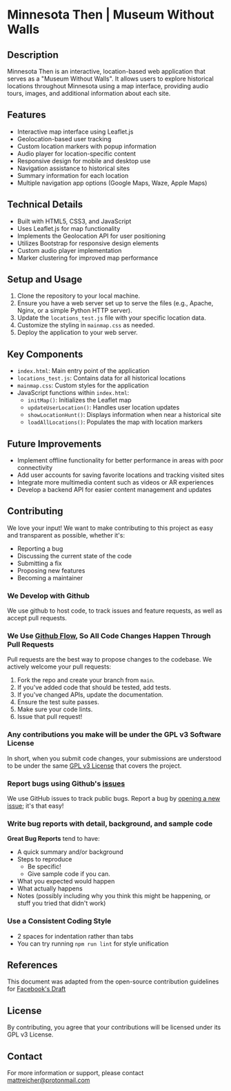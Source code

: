 # Minnesota Then | Museum Without Walls

## Description

Minnesota Then is an interactive, location-based web application that serves as a "Museum Without Walls". It allows users to explore historical locations throughout Minnesota using a map interface, providing audio tours, images, and additional information about each site.

## Features

- Interactive map interface using Leaflet.js
- Geolocation-based user tracking
- Custom location markers with popup information
- Audio player for location-specific content
- Responsive design for mobile and desktop use
- Navigation assistance to historical sites
- Summary information for each location
- Multiple navigation app options (Google Maps, Waze, Apple Maps)

## Technical Details

- Built with HTML5, CSS3, and JavaScript
- Uses Leaflet.js for map functionality
- Implements the Geolocation API for user positioning
- Utilizes Bootstrap for responsive design elements
- Custom audio player implementation
- Marker clustering for improved map performance

## Setup and Usage

1. Clone the repository to your local machine.
2. Ensure you have a web server set up to serve the files (e.g., Apache, Nginx, or a simple Python HTTP server).
3. Update the `locations_test.js` file with your specific location data.
4. Customize the styling in `mainmap.css` as needed.
5. Deploy the application to your web server.

## Key Components

- `index.html`: Main entry point of the application
- `locations_test.js`: Contains data for all historical locations
- `mainmap.css`: Custom styles for the application
- JavaScript functions within `index.html`:
  - `initMap()`: Initializes the Leaflet map
  - `updateUserLocation()`: Handles user location updates
  - `showLocationHunt()`: Displays information when near a historical site
  - `loadAllLocations()`: Populates the map with location markers

## Future Improvements

- Implement offline functionality for better performance in areas with poor connectivity
- Add user accounts for saving favorite locations and tracking visited sites
- Integrate more multimedia content such as videos or AR experiences
- Develop a backend API for easier content management and updates

## Contributing

We love your input! We want to make contributing to this project as easy and transparent as possible, whether it's:

- Reporting a bug
- Discussing the current state of the code
- Submitting a fix
- Proposing new features
- Becoming a maintainer

### We Develop with Github
We use github to host code, to track issues and feature requests, as well as accept pull requests.

### We Use [Github Flow](https://guides.github.com/introduction/flow/index.html), So All Code Changes Happen Through Pull Requests
Pull requests are the best way to propose changes to the codebase. We actively welcome your pull requests:

1. Fork the repo and create your branch from `main`.
2. If you've added code that should be tested, add tests.
3. If you've changed APIs, update the documentation.
4. Ensure the test suite passes.
5. Make sure your code lints.
6. Issue that pull request!

### Any contributions you make will be under the GPL v3 Software License
In short, when you submit code changes, your submissions are understood to be under the same [GPL v3 License](https://www.gnu.org/licenses/gpl-3.0.en.html) that covers the project.

### Report bugs using Github's [issues](https://github.com/yourusername/minnesota-then/issues)
We use GitHub issues to track public bugs. Report a bug by [opening a new issue](https://github.com/yourusername/minnesota-then/issues/new); it's that easy!

### Write bug reports with detail, background, and sample code

**Great Bug Reports** tend to have:

- A quick summary and/or background
- Steps to reproduce
  - Be specific!
  - Give sample code if you can.
- What you expected would happen
- What actually happens
- Notes (possibly including why you think this might be happening, or stuff you tried that didn't work)

### Use a Consistent Coding Style

* 2 spaces for indentation rather than tabs
* You can try running `npm run lint` for style unification

## References
This document was adapted from the open-source contribution guidelines for [Facebook's Draft](https://github.com/facebook/draft-js/blob/master/CONTRIBUTING.md)

## License

By contributing, you agree that your contributions will be licensed under its GPL v3 License.

## Contact

For more information or support, please contact mattreicher@protonmail.com
